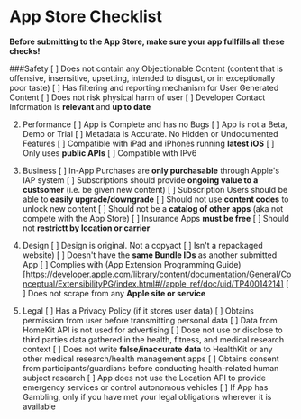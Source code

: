 App Store Checklist
===================


**Before submitting to the App Store, make sure your app fullfills all these checks!**


###Safety
[ ] Does not contain any Objectionable Content (content that is offensive, insensitive, upsetting, intended to disgust, or in exceptionally poor taste)
[ ] Has filtering and reporting mechanism for User Generated Content
[ ] Does not risk physical harm of user
[ ] Developer Contact Information is **relevant** and **up to date**

2. Performance
[ ] App is Complete and has no Bugs
[ ] App is not a Beta, Demo or Trial
[ ] Metadata is Accurate. No Hidden or Undocumented Features
[ ] Compatible with iPad and iPhones running **latest iOS**
[ ] Only uses **public APIs** 
[ ] Compatible with IPv6

3. Business
[ ] In-App Purchases are **only purchasable** through Apple's IAP system
[ ] Subscriptions should provide **ongoing value to a custsomer** (i.e. be given new content)
[ ] Subscription Users should be able to **easily upgrade/downgrade**
[ ] Should not use **content codes** to unlock new content
[ ] Should not be a **catalog of other apps** (aka not compete with the App Store)
[ ] Insurance Apps **must be free**
[ ] Should not **restrictt by location or carrier**

4. Design
[ ] Design is original. Not a copyact
[ ] Isn't a repackaged website)
[ ] Doesn't have the **same Bundle IDs** as another submitted App
[ ] Complies with (App Extension Programming Guide)[https://developer.apple.com/library/content/documentation/General/Conceptual/ExtensibilityPG/index.html#//apple_ref/doc/uid/TP40014214] 
[ ] Does not scrape from any **Apple site or service**

5. Legal
[ ] Has a Privacy Policy (if it stores user data)
[ ] Obtains permission from user before transmitting personal data
[ ] Data from HomeKit API is not used for advertising
[ ] Dose not use or disclose to third parties data gathered in the health, fitness, and medical research context
[ ] Does not write **false/inaccurate data** to HealthKit or any other medical research/health management apps
[ ] Obtains consent from participants/guardians before conducting health-related human subject research
[ ] App does not use the Location API to provide emergency services or control autonomous vehicles
[ ] If App has Gambling, only if you have met your legal obligations wherever it is available



